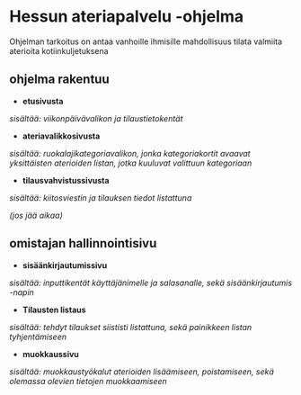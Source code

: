 # Hessun ateriapalvelu -ohjelma

Ohjelman tarkoitus on antaa vanhoille ihmisille mahdollisuus tilata valmiita aterioita kotiinkuljetuksena

## ohjelma rakentuu

* **etusivusta**

_sisältää: viikonpäivävalikon ja tilaustietokentät_

* **ateriavalikkosivusta**

_sisältää: ruokalajikategoriavalikon, jonka kategoriakortit avaavat yksittäisten aterioiden listan, jotka kuuluvat valittuun kategoriaan_

* **tilausvahvistussivusta**

_sisältää: kiitosviestin ja tilauksen tiedot listattuna_

_(jos jää aikaa)_
## omistajan hallinnointisivu

* **sisäänkirjautumissivu**

_sisältää: inputtikentät käyttäjänimelle ja salasanalle, sekä sisäänkirjautumis -napin_

* **Tilausten listaus**

_sisältää: tehdyt tilaukset siististi listattuna, sekä painikkeen listan tyhjentämiseen_

* **muokkaussivu**

_sisältää: muokkaustyökalut aterioiden lisäämiseen, poistamiseen, sekä olemassa olevien tietojen muokkaamiseen_
